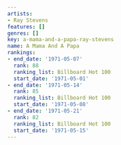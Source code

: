```yaml
---
artists:
- Ray Stevens
features: []
genres: []
key: a-mama-and-a-papa-ray-stevens
name: A Mama And A Papa
rankings:
- end_date: '1971-05-07'
  rank: 88
  ranking_list: Billboard Hot 100
  start_date: '1971-05-01'
- end_date: '1971-05-14'
  rank: 85
  ranking_list: Billboard Hot 100
  start_date: '1971-05-08'
- end_date: '1971-05-21'
  rank: 82
  ranking_list: Billboard Hot 100
  start_date: '1971-05-15'
---
```


